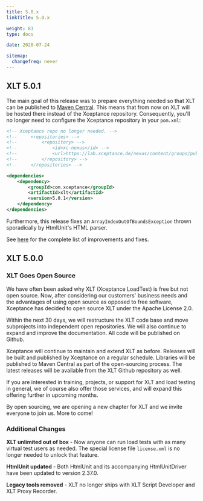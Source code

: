 ```yaml
---
title: 5.0.x
linkTitle: 5.0.x

weight: 83
type: docs

date: 2020-07-24

sitemap:
  changefreq: never
---
```


## XLT 5.0.1

The main goal of this release was to prepare everything needed so that XLT can be published to [Maven Central](https://search.maven.org/artifact/com.xceptance/xlt). This means that from now on XLT will be hosted there instead of the Xceptance repository. Consequently, you'll no longer need to configure the Xceptance repository in your `pom.xml`:

```xml
<!-- Xceptance repo no longer needed. -->
<!--     <repositories> -->
<!--         <repository> -->
<!--             <id>xc-nexus</id> -->
<!--             <url>https://lab.xceptance.de/nexus/content/groups/public</url> -->
<!--         </repository> -->
<!--     </repositories> -->

<dependencies>
	<dependency>
		<groupId>com.xceptance</groupId>
		<artifactId>xlt</artifactId>
		<version>5.0.1</version>
	</dependency>
</dependencies>
```

Furthermore, this release fixes an `ArrayIndexOutOfBoundsException` thrown sporadically by HtmlUnit's HTML parser.

See [here](https://github.com/Xceptance/XLT/milestone/2) for the complete list of improvements and fixes.



## XLT 5.0.0

### XLT Goes Open Source

We have often been asked why XLT (Xceptance LoadTest) is free but not open source. Now, after considering our customers' business needs and the advantages of using open source as opposed to free software, Xceptance has decided to open source XLT under the Apache License 2.0.

Within the next 30 days, we will restructure the XLT code base and move subprojects into independent open repositories. We will also continue to expand and improve the documentation. All code will be published on Github.

Xceptance will continue to maintain and extend XLT as before. Releases will be built and published by Xceptance on a regular schedule. Libraries will be published to Maven Central as part of the open-sourcing process. The latest releases will be available from the XLT Github repository as well.

If you are interested in training, projects, or support for XLT and load testing in general, we of course also offer those services, and will expand this offering further in upcoming months.

By open sourcing, we are opening a new chapter for XLT and we invite everyone to join us. More to come!


### Additional Changes

**XLT unlimited out of box** - Now anyone can run load tests with as many virtual test users as needed. The special license file `license.xml` is no longer needed to unlock that feature.

**HtmlUnit updated** - Both HtmlUnit and its accompanying HtmlUnitDriver have been updated to version 2.37.0.

**Legacy tools removed** - XLT no longer ships with XLT Script Developer and XLT Proxy Recorder.